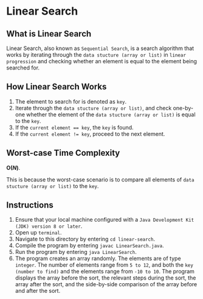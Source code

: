 # Linear Search

## What is Linear Search
Linear Search, also known as `Sequential Search`, is a search algorithm that works by iterating through the `data stucture (array or list)` in `linear progression` and checking whether an element is equal to the element being searched for.

## How Linear Search Works
1. The element to search for is denoted as `key`.
2. Iterate through the `data stucture (array or list)`, and check one-by-one whether the element of the `data stucture (array or list)` is equal to the `key`.
3. If the `current element == key`, the `key` is found.
4. If the `current element != key`, proceed to the next element.

## Worst-case Time Complexity
**O(_N_)**.

This is because the worst-case scenario is to compare all elements of `data stucture (array or list)` to the `key`.

## Instructions
1. Ensure that your local machine configured with a `Java Development Kit (JDK) version 8 or later`.
2. Open up `terminal`.
3. Navigate to this directory by entering `cd linear-search`.
4. Compile the program by entering `javac LinearSearch.java`.
5. Run the program by entering `java LinearSearch`.
6. The program creates an array randomly. The elements are of type `integer`. The number of elements range from `5 to 12`, and both the `key (number to find)` and the elements range from `-10 to 10`. The program displays the array before the sort, the relevant steps during the sort, the array after the sort, and the side-by-side comparison of the array before and after the sort.